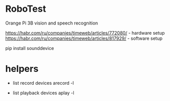 # RoboTest

Orange Pi 3B vision and speech recognition

https://habr.com/ru/companies/timeweb/articles/772080/ - hardware setup
https://habr.com/ru/companies/timeweb/articles/817929/ - software setup

pip install sounddevice

# helpers

- list record devices
arecord -l

- list playback devices
aplay -l
